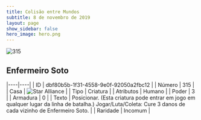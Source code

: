 ```yaml
---
title: Colisão entre Mundos
subtitle: 8 de novembro de 2019
layout: page
show_sidebar: false
hero_image: hero.png
---
```


![315](https://cdn.keyforgegame.com/media/card_front/pt/452_315_7944G4RP36CG_pt.png)

## Enfermeiro Soto

|----|----|
| ID | dbf80b5b-1f31-4558-9e0f-92050a2fbc12 |
| Número | 315 |
| Casa | ![Star Alliance](https://archonarcana.com/images/thumb/7/7d/Star_Alliance.png/22px-Star_Alliance.png "Aliança Estelar") |
| Tipo | Criatura |
| Atributos | Humano |
| Poder | 3 |
| Armadura | 0 |
| Texto | Posicionar. (Esta criatura pode entrar  em jogo em qualquer lugar da linha  de batalha.) Jogar/Luta/Coleta: Cure 3 danos  de cada vizinho de Enfermeiro Soto. |
| Raridade | Incomum |
